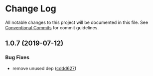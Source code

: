 # Change Log

All notable changes to this project will be documented in this file.
See [Conventional Commits](https://conventionalcommits.org) for commit guidelines.

## 1.0.7 (2019-07-12)


### Bug Fixes

* remove unused dep ([cddd627](https://github.com/Akylas/nativescript-label/commit/cddd627))
